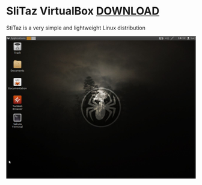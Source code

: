 # SliTaz VirtualBox [DOWNLOAD](https://github.com/Virtual-Machines/SliTaz-VirtualBox/releases/download/latest/SliTaz.ova)

 StiTaz is a very simple and lightweight Linux distribution
 
 ![Slitaz](https://github.com/Virtual-Machines/SliTaz-VirtualBox/blob/master/Slitaz.png)
